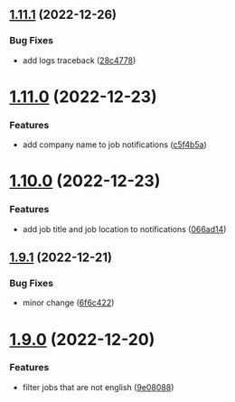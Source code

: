 ## [1.11.1](https://github.com/ghorbani-mohammad/Social-Networks-Crawler/compare/v1.11.0...v1.11.1) (2022-12-26)


### Bug Fixes

* add logs traceback ([28c4778](https://github.com/ghorbani-mohammad/Social-Networks-Crawler/commit/28c4778cb9fe6c22bec7c61e7c65a98fff7bed4e))



# [1.11.0](https://github.com/ghorbani-mohammad/Social-Networks-Crawler/compare/v1.10.0...v1.11.0) (2022-12-23)


### Features

* add company name to job notifications ([c5f4b5a](https://github.com/ghorbani-mohammad/Social-Networks-Crawler/commit/c5f4b5a13240a190e2a1bfc03bfb28e57ce0f006))



# [1.10.0](https://github.com/ghorbani-mohammad/Social-Networks-Crawler/compare/v1.9.1...v1.10.0) (2022-12-23)


### Features

* add job title and job location to notifications ([066ad14](https://github.com/ghorbani-mohammad/Social-Networks-Crawler/commit/066ad1431e5341e9e4f5d517b8a71ad061f9f408))



## [1.9.1](https://github.com/ghorbani-mohammad/Social-Networks-Crawler/compare/v1.9.0...v1.9.1) (2022-12-21)


### Bug Fixes

* minor change ([6f6c422](https://github.com/ghorbani-mohammad/Social-Networks-Crawler/commit/6f6c422a7ea24ebba849001a56d67bc9089ca6c0))



# [1.9.0](https://github.com/ghorbani-mohammad/Social-Networks-Crawler/compare/v1.8.0...v1.9.0) (2022-12-20)


### Features

* filter jobs that are not english ([9e08088](https://github.com/ghorbani-mohammad/Social-Networks-Crawler/commit/9e08088b3969d3fbabacb3e91512f3926a4b1e7b))



